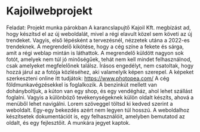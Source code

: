 # Kajoilwebprojekt

Feladat:
Projekt munka párokban
A karancslapujtő Kajoil Kft. megbízást ad, hogy készítsd el az új weboldalát, mivel a régi elavult közel sem követi az új trendeket. Vagyis, első lépésként a tervezésnél, nézzetek utána a 2022-es trendeknek.
A megrendelő kikötése, hogy a cég színe a fekete és sárga, amit a régi weblap mintán is láthattok.
A megrendelő küldött nagyon sok fotót, amelyek nem túl jó minőségűek, tehát nem kell mindet felhasználnod, csak amelyeket megfelelőnek találsz. Írásos engedélyt, nem csatoltak, hogy hozzá járul az a fotója közléséhez, aki valamelyik képen szerepel. 
A képeket szerkeszteni online itt tudjátok: https://www.photopea.com/
A cég földmunkavégzésekkel is foglalkozik. A benzinkút mellett van dohányboltjuk, a kúton van egy shop, és egy vendégház, ahol lehet szállást foglalni. Vagyis a különböző tevékenységeknek külön oldalt készíts, ahová a menüből lehet navigálni.
Lorem szöveggel töltsd ki kedved szerint a weboldalt. Egy-egy bekezdés azért nem legyen túl hosszú. 
A weboldalhoz készítsetek dokumentációt is, egy felhasználóit, amelyben bemutatod az oldalt, és egy fejlesztőit. 
A munkára jegyet kaptok.
